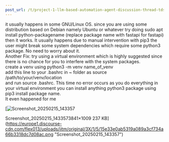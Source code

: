 ```yaml
---
post_url: /t/project-1-llm-based-automation-agent-discussion-thread-tds-jan-2025/164277/374
---
```

it usually happens in some GNU/Linux OS. since you are using some distribution based on Debian namely Ubuntu or whatever try doing sudo apt install python-packagename (replace package name with fastapi for fastapi)  
then it works. It usually happens due to manual intervention with pip3 the user might break some system dependencies which require some python3 package. No need to worry about it.  
Another Fix: try using a virtual environment which is highly suggested since there is no chance for you to interfere with the system packages.  
create a venv using python3 -m venv name\_of\_venv  
add this line to your .bashrc in ~ folder as source /path/to/your/venv/location  
and run source .bashrc. This time no error occurs as you do everything in your virtual environment you can install anything python3 package using pip3 install package name.  
It even happened for me

[![Screenshot_20250215_143357](https://europe1.discourse-cdn.com/flex013/uploads/iitm/optimized/3X/1/5/15e33e0ab5319a089a3cf734a66b3318dc7d08ac_2_690x181.png)

Screenshot\_20250215\_1433573841×1009 237 KB](https://europe1.discourse-cdn.com/flex013/uploads/iitm/original/3X/1/5/15e33e0ab5319a089a3cf734a66b3318dc7d08ac.png "Screenshot_20250215_143357")
